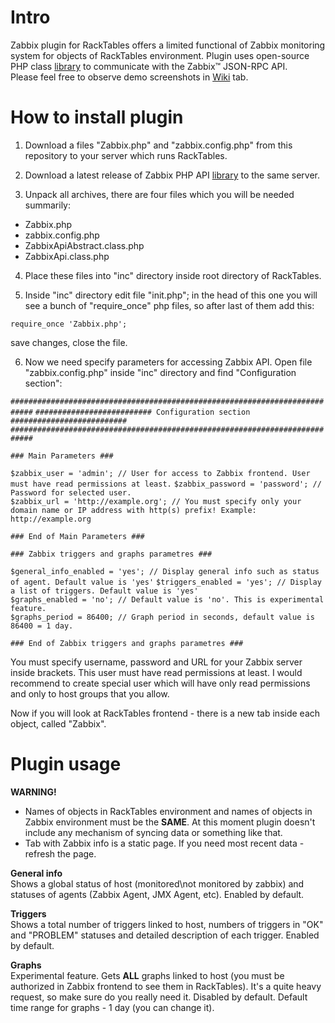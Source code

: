 # Intro
Zabbix plugin for RackTables offers a limited functional of Zabbix monitoring system for objects of RackTables environment.
Plugin uses open-source PHP class [library](https://github.com/confirm/PhpZabbixApi) to communicate with the Zabbix™ JSON-RPC API.  
Please feel free to observe demo screenshots in [Wiki](https://github.com/skilsara/zabbix-plugin-for-racktables/wiki/Screenshots) tab.

# How to install plugin
1) Download a files "Zabbix.php" and "zabbix.config.php" from this repository to your server which runs RackTables.

2) Download a latest release of Zabbix PHP API [library](https://github.com/confirm/PhpZabbixApi/releases/latest) to the same server.

3) Unpack all archives, there are four files which you will be needed summarily:
- Zabbix.php
- zabbix.config.php
- ZabbixApiAbstract.class.php
- ZabbixApi.class.php

4) Place these files into "inc" directory inside root directory of RackTables.

5) Inside "inc" directory edit file "init.php"; in the head of this one you will see a bunch of "require_once" php files, so after last of them add this:

`require_once 'Zabbix.php';`

save changes, close the file.

6) Now we need specify parameters for accessing Zabbix API. Open file "zabbix.config.php" inside "inc" directory and find "Configuration section":

`###########################################################################`
`########################## Configuration section ##########################`
`###########################################################################`

`### Main Parameters ###`

`$zabbix_user = 'admin'; // User for access to Zabbix frontend. User must have read permissions at least.`
`$zabbix_password = 'password'; // Password for selected user.`                                                
`$zabbix_url = 'http://example.org'; // You must specify only your domain name or IP address with http(s) prefix! Example: http://example.org`

`### End of Main Parameters ###`

`### Zabbix triggers and graphs parametres ###`

`$general_info_enabled = 'yes'; // Display general info such as status of agent. Default value is 'yes'`
`$triggers_enabled = 'yes'; // Display a list of triggers. Default value is 'yes'`                             
`$graphs_enabled = 'no'; // Default value is 'no'. This is experimental feature.`                                    
`$graphs_period = 86400; // Graph period in seconds, default value is 86400 = 1 day.`

`### End of Zabbix triggers and graphs parametres ###`

You must specify username, password and URL for your Zabbix server inside brackets. This user must have read permissions at least. I would recommend to create special user which will have only read permissions and only to host groups that you allow.

Now if you will look at RackTables frontend - there is a new tab inside each object, called "Zabbix".

# Plugin usage
**WARNING!**

- Names of objects in RackTables environment and names of objects in Zabbix environment must be the **SAME**. At this moment plugin doesn't include any mechanism of syncing data or something like that.
- Tab with Zabbix info is a static page. If you need most recent data - refresh the page.

**General info**                                                                                                                                                                                                                      
Shows a global status of host (monitored\not monitored by zabbix) and statuses of agents (Zabbix Agent, JMX Agent, etc). Enabled by default.       

**Triggers**                                                                                                                      
Shows a total number of triggers linked to host, numbers of triggers in "OK" and "PROBLEM" statuses and detailed description of each trigger. Enabled by default.        

**Graphs**                                                                                                                      
Experimental feature. Gets **ALL** graphs linked to host (you must be authorized in Zabbix frontend to see them in RackTables). It's a quite heavy request, so make sure do you really need it. Disabled by default. Default time range for graphs - 1 day (you can change it).
